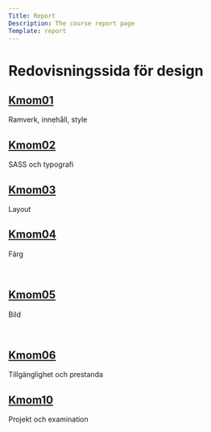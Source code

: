 ```yaml
---
Title: Report
Description: The course report page
Template: report
---
```


Redovisningssida för design
==================


<div class="kmom-box">
<a href="report/kmom01"><h2>Kmom01</h2></a>
    <p>Ramverk, innehåll, style</p>
    <a href="report/kmom01"><i class="fas fa-arrow-right"></i></a>
</div>

<div class="kmom-box">
<a href="report/kmom02"><h2>Kmom02</h2></a>
    <p>SASS och typografi</p>
    <a href="report/kmom02"><i class="fas fa-arrow-right"></i></a>
</div>

<div class="kmom-box">
<a href="report/kmom03"><h2>Kmom03</h2></a>
    <p>Layout</p>
    <a href="report/kmom03"><i class="fas fa-arrow-right"></i></a>
</div>

<div class="kmom-box">
<a href="report/kmom04"><h2>Kmom04</h2></a>
    <p>Färg</p>
    <br>
    <a href="report/kmom04"><i class="fas fa-arrow-right"></i></a>
</div>

<div class="kmom-box">
  <a href="report/kmom05"><h2>Kmom05</h2></a>
    <p>Bild</p>
    <br>
    <a href="report/kmom05"><i class="fas fa-arrow-right"></i></a>
</div>

<div class="kmom-box">
<a href="report/kmom06"><h2>Kmom06</h2></a>
    <p>Tillgänglighet och prestanda</p>
    <a href="report/kmom06"><i class="fas fa-arrow-right"></i></a>
</div>

<div class="kmom-box project">
<a href="report/kmom10"><h2>Kmom10</h2></a>
    <p>Projekt och examination</p>
    <a href="report/kmom10"><i class="fas fa-arrow-right"></i></a>
</div>

